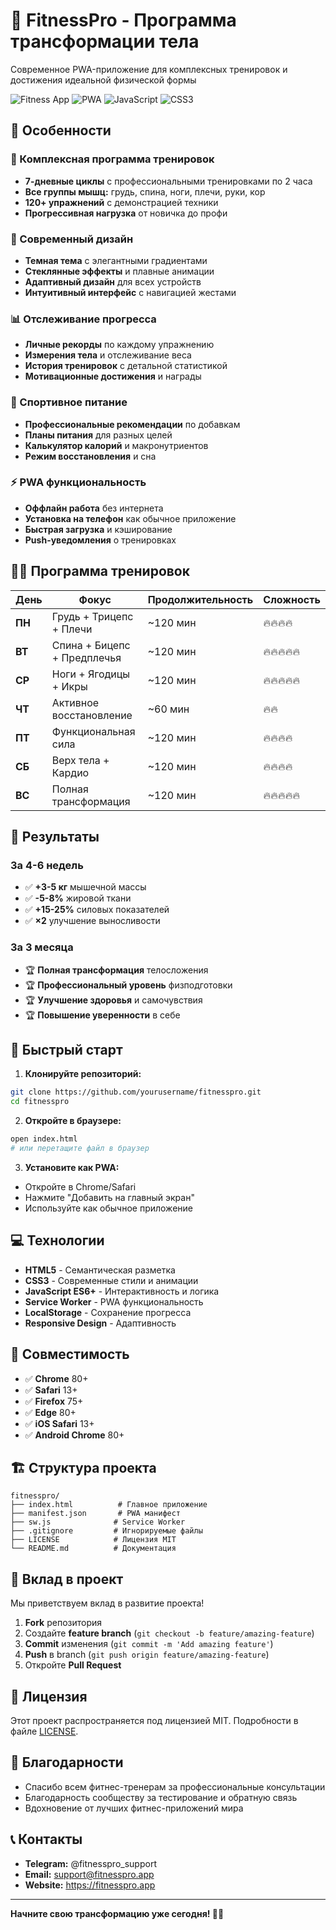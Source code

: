 # 💪 FitnessPro - Программа трансформации тела

Современное PWA-приложение для комплексных тренировок и достижения идеальной физической формы

![Fitness App](https://img.shields.io/badge/Fitness-App-brightgreen)
![PWA](https://img.shields.io/badge/PWA-Ready-blue)
![JavaScript](https://img.shields.io/badge/JavaScript-ES6+-yellow)
![CSS3](https://img.shields.io/badge/CSS3-Modern-orange)

## 🚀 Особенности

### 💯 Комплексная программа тренировок

- **7-дневные циклы** с профессиональными тренировками по 2 часа
- **Все группы мышц:** грудь, спина, ноги, плечи, руки, кор
- **120+ упражнений** с демонстрацией техники
- **Прогрессивная нагрузка** от новичка до профи

### 🎨 Современный дизайн

- **Темная тема** с элегантными градиентами
- **Стеклянные эффекты** и плавные анимации
- **Адаптивный дизайн** для всех устройств
- **Интуитивный интерфейс** с навигацией жестами

### 📊 Отслеживание прогресса

- **Личные рекорды** по каждому упражнению
- **Измерения тела** и отслеживание веса
- **История тренировок** с детальной статистикой
- **Мотивационные достижения** и награды

### 🍎 Спортивное питание

- **Профессиональные рекомендации** по добавкам
- **Планы питания** для разных целей
- **Калькулятор калорий** и макронутриентов
- **Режим восстановления** и сна

### ⚡ PWA функциональность

- **Оффлайн работа** без интернета
- **Установка на телефон** как обычное приложение
- **Быстрая загрузка** и кэширование
- **Push-уведомления** о тренировках

## 🏋️‍♂️ Программа тренировок

| День | Фокус | Продолжительность | Сложность |
|------|-------|-------------------|-----------|
| **ПН** | Грудь + Трицепс + Плечи | ~120 мин | 🔥🔥🔥🔥 |
| **ВТ** | Спина + Бицепс + Предплечья | ~120 мин | 🔥🔥🔥🔥🔥 |
| **СР** | Ноги + Ягодицы + Икры | ~120 мин | 🔥🔥🔥🔥🔥 |
| **ЧТ** | Активное восстановление | ~60 мин | 🔥🔥 |
| **ПТ** | Функциональная сила | ~120 мин | 🔥🔥🔥🔥 |
| **СБ** | Верх тела + Кардио | ~120 мин | 🔥🔥🔥🔥 |
| **ВС** | Полная трансформация | ~120 мин | 🔥🔥🔥🔥🔥 |

## 🎯 Результаты

### За 4-6 недель

- ✅ **+3-5 кг** мышечной массы
- ✅ **-5-8%** жировой ткани  
- ✅ **+15-25%** силовых показателей
- ✅ **×2** улучшение выносливости

### За 3 месяца

- 🏆 **Полная трансформация** телосложения
- 🏆 **Профессиональный уровень** физподготовки
- 🏆 **Улучшение здоровья** и самочувствия
- 🏆 **Повышение уверенности** в себе

## 🚀 Быстрый старт

1. **Клонируйте репозиторий:**

```bash
git clone https://github.com/yourusername/fitnesspro.git
cd fitnesspro
```

2. **Откройте в браузере:**

```bash
open index.html
# или перетащите файл в браузер
```

3. **Установите как PWA:**

- Откройте в Chrome/Safari
- Нажмите "Добавить на главный экран"
- Используйте как обычное приложение

## 💻 Технологии

- **HTML5** - Семантическая разметка
- **CSS3** - Современные стили и анимации
- **JavaScript ES6+** - Интерактивность и логика
- **Service Worker** - PWA функциональность
- **LocalStorage** - Сохранение прогресса
- **Responsive Design** - Адаптивность

## 📱 Совместимость

- ✅ **Chrome** 80+
- ✅ **Safari** 13+
- ✅ **Firefox** 75+
- ✅ **Edge** 80+
- ✅ **iOS Safari** 13+
- ✅ **Android Chrome** 80+

## 🏗️ Структура проекта

```
fitnesspro/
├── index.html          # Главное приложение
├── manifest.json       # PWA манифест
├── sw.js              # Service Worker
├── .gitignore         # Игнорируемые файлы
├── LICENSE            # Лицензия MIT
└── README.md          # Документация
```

## 🤝 Вклад в проект

Мы приветствуем вклад в развитие проекта! 

1. **Fork** репозитория
2. Создайте **feature branch** (`git checkout -b feature/amazing-feature`)
3. **Commit** изменения (`git commit -m 'Add amazing feature'`)
4. **Push** в branch (`git push origin feature/amazing-feature`)
5. Откройте **Pull Request**

## 📄 Лицензия

Этот проект распространяется под лицензией MIT. Подробности в файле [LICENSE](LICENSE).

## 🙏 Благодарности

- Спасибо всем фитнес-тренерам за профессиональные консультации
- Благодарность сообществу за тестирование и обратную связь
- Вдохновение от лучших фитнес-приложений мира

## 📞 Контакты

- **Telegram:** @fitnesspro_support
- **Email:** support@fitnesspro.app
- **Website:** https://fitnesspro.app

---

**Начните свою трансформацию уже сегодня! 💪🔥**
